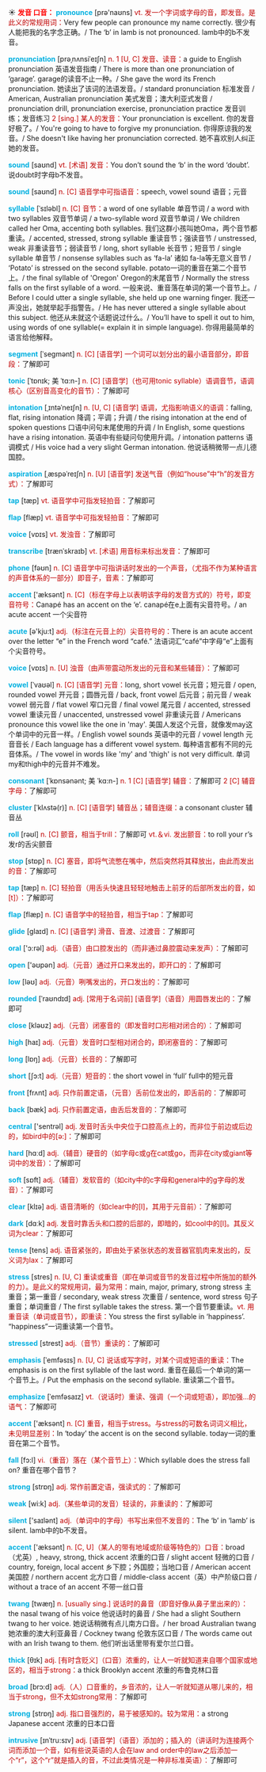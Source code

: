 ☀ <font color="red">**发音 口音：**</font>
<font color="sky blue">**pronounce**</font> [prə'naʊns] 
<font color="#c00000">vt. 发一个字词或字母的音，即发音。是此义的常规用词：</font>Very few people can pronounce my name correctly. 很少有人能把我的名字念正确。/ The ‘b’ in lamb is not pronounced. lamb中的b不发音。

<font color="sky blue">**pronunciation**</font> [prəˌnʌnsiˈeɪʃn]
<font color="#c00000">n. 1 [U, C] 发音、读音：</font>a guide to English pronunciation 英语发音指南 / There is more than one pronunciation of ‘garage’. garage的读音不止一种。/ She gave the word its French pronunciation. 她读出了该词的法语发音。/ standard pronunciation 标准发音 / American, Australian pronunciation 美式发音；澳大利亚式发音 / pronunciation drill, pronunciation exercise, pronunciation practice 发音训练；发音练习 <font color="#c00000">2 [sing.] 某人的发音：</font>Your pronunciation is excellent. 你的发音好极了。/ You're going to have to forgive my pronunciation. 你得原谅我的发音。/ She doesn't like having her pronunciation corrected. 她不喜欢别人纠正她的发音。

<font color="sky blue">**sound**</font> [saʊnd] 
<font color="#c00000">vt. [术语] 发音：</font>You don’t sound the ‘b’ in the word ‘doubt’. 说doubt时字母b不发音。

<font color="sky blue">**sound**</font> [saʊnd] 
<font color="#c00000">n. [C] 语音学中可指语音：</font>speech, vowel sound 语音；元音
           
<font color="sky blue">**syllable**</font> [ˈsɪləbl]
<font color="#c00000">n. [C] 音节：</font>a word of one syllable 单音节词 / a word with two syllables 双音节单词 / a two-syllable word 双音节单词 / We children called her Oma, accenting both syllables. 我们这群小孩叫她Oma，两个音节都重读。/ accented, stressed, strong syllable 重读音节；强读音节 / unstressed, weak 非重读音节；弱读音节 / long, short syllable 长音节；短音节 / single syllable 单音节 / nonsense syllables such as ‘fa-la’ 诸如 fa-la等无意义音节 / ‘Potato’ is stressed on the second syllable. potato一词的重音在第二个音节上。/ the final syllable of 'Oregon' Oregon的末尾音节 / Normally the stress falls on the first syllable of a word. 一般来说、重音落在单词的第一个音节上。/ Before I could utter a single syllable, she held up one warning finger. 我还一声没出，她就举起手指警告。/ He has never uttered a single syllable about this subject. 他还从未就这个话题说过什么。/ You’ll have to spell it out to him, using words of one syllable(= explain it in simple language). 你得用最简单的语言给他解释。   

<font color="sky blue">**segment**</font> [ˈsegmənt]
<font color="#c00000">n. [C] [语音学] 一个词可以划分出的最小语音部分，即音段：</font>了解即可
           
<font color="sky blue">**tonic**</font> [ˈtɒnɪk; 美 ˈtɑ:n-]
<font color="#c00000">n. [C] [语音学]（也可用tonic syllable）语调音节，语调核心（区别音高变化的音节）：</font>了解即可
          
<font color="sky blue">**intonation**</font> [ˌɪntəˈneɪʃn]
<font color="#c00000">n. [U, C] [语音学] 语调，尤指影响语义的语调：</font>falling, flat, rising intonation 降调；平调；升调 / the rising intonation at the end of spoken questions 口语中问句末尾使用的升调 / In English, some questions have a rising intonation. 英语中有些疑问句使用升调。/ intonation patterns 语调模式 / His voice had a very slight German intonation. 他说话稍微带一点儿德国腔。

<font color="sky blue">**aspiration**</font> [ˌæspəˈreɪʃn]
<font color="#c00000">n. [U] [语音学] 发送气音（例如“house”中“h”的发音方式）：</font>了解即可

<font color="sky blue">**tap**</font> [tæp] 
<font color="#c00000">vt. 语音学中可指发轻拍音：</font>了解即可
           
<font color="sky blue">**flap**</font> [flæp]
<font color="#c00000">vt. 语音学中可指发轻拍音：</font>了解即可

<font color="sky blue">**voice**</font> [vɒɪs] 
<font color="#c00000">vt. 发浊音：</font>了解即可
           
<font color="sky blue">**transcribe**</font> [trænˈskraɪb]
<font color="#c00000">vt. [术语] 用音标来标出发音：</font>了解即可

<font color="sky blue">**phone**</font> [fəʊn] 
<font color="#c00000">n. [C] 语音学中可指讲话时发出的一个声音，（尤指不作为某种语言的声音体系的一部分）即音子，音素：</font>了解即可

<font color="sky blue">**accent**</font> ['æksənt] 
<font color="#c00000">n. [C]（标在字母上以表明该字母的发音方式的）符号，即变音符号：</font>Canapé has an accent on the ‘e’. canapé在e上面有尖音符号。/ an acute accent 一个尖音符

<font color="sky blue">**acute**</font> [ə'kju:t] 
<font color="#c00000">adj.（标注在元音上的）尖音符号的：</font>There is an acute accent over the letter “e” in the French word “café.” 法语词汇“café”中字母“e”上面有个尖音符号。

<font color="sky blue">**voice**</font> [vɒɪs] 
<font color="#c00000">n. [U] 浊音（由声带震动所发出的元音和某些辅音）：</font>了解即可
                      
<font color="sky blue">**vowel**</font> [ˈvaʊəl]
<font color="#c00000">n. [C] [语音学] 元音：</font>long, short vowel 长元音；短元音 / open, rounded vowel 开元音；圆唇元音 / back, front vowel 后元音；前元音 / weak vowel 弱元音 / flat vowel 窄口元音 / final vowel 尾元音 / accented, stressed vowel 重读元音 / unaccented, unstressed vowel 非重读元音 / Americans pronounce this vowel like the one in 'may'. 美国人发这个元音，就像发may这个单词中的元音一样。/ English vowel sounds 英语中的元音 / vowel length 元音音长 / Each language has a different vowel system. 每种语言都有不同的元音体系。/ The vowel in words like 'my' and 'thigh' is not very difficult. 单词my和thigh中的元音并不难发。

<font color="sky blue">**consonant**</font> [ˈkɒnsənənt; 美 ˈkɑ:n-]
<font color="#c00000">n. 1 [C] [语音学] 辅音：</font>了解即可 <font color="#c00000">2 [C] 辅音字母：</font>了解即可
           
<font color="sky blue">**cluster**</font> [ˈklʌstə(r)]
<font color="#c00000">n. [C] [语音学] 辅音丛；辅音连缀：</font>a consonant cluster 辅音丛

<font color="sky blue">**roll**</font> [rəʊl] 
<font color="#c00000">n. [C] 颤音，相当于trill：</font>了解即可 <font color="#c00000">vt.＆vi. 发出颤音：</font>to roll your r’s 发r的舌尖颤音

<font color="sky blue">**stop**</font> [stɒp] 
<font color="#c00000">n. [C] 塞音，即将气流憋在嘴中，然后突然将其释放出，由此而发出的音：</font>了解即可

<font color="sky blue">**tap**</font> [tæp] 
<font color="#c00000">n. [C] 轻拍音（用舌头快速且轻轻地触击上前牙的后部所发出的音，如[t]）：</font>了解即可
           
<font color="sky blue">**flap**</font> [flæp]
<font color="#c00000">n. [C] 语音学中的轻拍音，相当于tap：</font>了解即可
           
<font color="sky blue">**glide**</font> [glaɪd]
<font color="#c00000">n. [C] [语音学] 滑音、音渡、过渡音：</font>了解即可

<font color="sky blue">**oral**</font> ['ɔ:rəl] 
<font color="#c00000">adj.（语音）由口腔发出的（而非通过鼻腔震动来发声）：</font>了解即可

<font color="sky blue">**open**</font> ['əʊpən] 
<font color="#c00000">adj.（元音）通过开口来发出的，即开口的：</font>了解即可

<font color="sky blue">**low**</font> [ləʊ] 
<font color="#c00000">adj.（元音）咧嘴发出的，开口发出的：</font>了解即可
           
<font color="sky blue">**rounded**</font> [ˈraʊndɪd]
<font color="#c00000">adj. [常用于名词前] [语音学]（语音）用圆唇发出的：</font>了解即可

<font color="sky blue">**close**</font> [kləʊz] 
<font color="#c00000">adj.（元音）闭塞音的（即发音时口形相对闭合的）：</font>了解即可

<font color="sky blue">**high**</font> [haɪ] 
<font color="#c00000">adj.（元音）发音时口型相对闭合的，即闭塞音的：</font>了解即可

<font color="sky blue">**long**</font> [lɒŋ] 
<font color="#c00000">adj.（元音）长音的：</font>了解即可

<font color="sky blue">**short**</font> [ʃɔ:t] 
<font color="#c00000">adj.（元音）短音的：</font>the short vowel in ‘full’ full中的短元音

<font color="sky blue">**front**</font> [frʌnt] 
<font color="#c00000">adj. 只作前置定语，（元音）舌前位发出的，即舌前的：</font>了解即可

<font color="sky blue">**back**</font> [bæk] 
<font color="#c00000">adj. 只作前置定语，由舌后发音的：</font>了解即可

<font color="sky blue">**central**</font> ['sentrəl] 
<font color="#c00000">adj. 发音时舌头中央位于口腔高点上的，而非位于前边或后边的，如bird中的[ə:]：</font>了解即可 

<font color="sky blue">**hard**</font> [hɑːd] 
<font color="#c00000">adj.（辅音）硬音的（如字母c或g在cat或go，而非在city或giant等词中的发音）：</font>了解即可

<font color="sky blue">**soft**</font> [sɒft] 
<font color="#c00000">adj.（辅音）发软音的（如city中的c字母和general中的g字母的发音）：</font>了解即可

<font color="sky blue">**clear**</font> [klɪə] 
<font color="#c00000">adj. 语音清晰的（如clear中的[l]，其用于元音前）：</font>了解即可

<font color="sky blue">**dark**</font> [dɑːk] 
<font color="#c00000">adj. 发音时靠舌头和口腔的后部的，即暗的，如cool中的[l]。其反义词为clear：</font>了解即可

<font color="sky blue">**tense**</font> [tens] 
<font color="#c00000">adj. 语音紧张的，即由处于紧张状态的发音器官肌肉来发出的，反义词为lax：</font>了解即可

<font color="sky blue">**stress**</font> [stres] 
<font color="#c00000">n. [U, C] 重读或重音（即在单词或音节的发音过程中所施加的额外的力）。是此义的常规用词，最为常用：</font>main, major, primary, strong stress 主重音；第一重音 / secondary, weak stress 次重音 / sentence, word stress 句子重音；单词重音 / The first syllable takes the stress. 第一个音节要重读。<font color="#c00000">vt. 用重音读（单词或音节），即重读：</font>You stress the first syllable in ‘happiness’. “happiness”一词重读第一个音节。
                      
<font color="sky blue">**stressed**</font> [strest]
<font color="#c00000">adj.（音节）重读的：</font>了解即可

<font color="sky blue">**emphasis**</font> [ˈemfəsɪs]
<font color="#c00000">n. [U, C] 说话或写字时，对某个词或短语的重读：</font>The emphasis is on the first syllable of the last word. 重音在最后一个单词的第一个音节上。/ Put the emphasis on the second syllable. 重读第二个音节。

<font color="sky blue">**emphasize**</font> [ˈemfəsaɪz]
<font color="#c00000">vt.（说话时）重读、强调（一个词或短语），即加强…的语气：</font>了解即可

<font color="sky blue">**accent**</font> ['æksənt] 
<font color="#c00000">n. [C] 重音，相当于stress。与stress的可数名词词义相比，未见明显差别：</font>In ‘today’ the accent is on the second syllable. today一词的重音在第二个音节。

<font color="sky blue">**fall**</font> [fɔ:l] 
<font color="#c00000">vi.（重音）落在（某个音节上）：</font>Which syllable does the stress fall on? 重音在哪个音节？

<font color="sky blue">**strong**</font> [strɒŋ] 
<font color="#c00000">adj. 常作前置定语，强读式的：</font>了解即可

<font color="sky blue">**weak**</font> [wi:k] 
<font color="#c00000">adj.（某些单词的发音）轻读的，非重读的：</font>了解即可

<font color="sky blue">**silent**</font> ['saɪlənt] 
<font color="#c00000">adj.（单词中的字母）书写出来但不发音的：</font>The ‘b’ in ‘lamb’ is silent. lamb中的b不发音。

<font color="sky blue">**accent**</font> ['æksənt] 
<font color="#c00000">n. [C, U]（某人的带有地域或阶级等特色的）口音：</font>broad（尤英）, heavy, strong, thick accent 浓重的口音 / slight accent 轻微的口音 / country, foreign, local accent 乡下腔；外国腔；当地口音 / American accent 美国腔 / northern accent 北方口音 / middle-class accent（英）中产阶级口音 / without a trace of an accent 不带一丝口音
           
<font color="sky blue">**twang**</font> [twæŋ]
<font color="#c00000">n. [usually sing.] 说话时的鼻音（即音好像从鼻子里出来的）：</font>the nasal twang of his voice 他说话时的鼻音 / She had a slight Southern twang to her voice. 她说话稍微有点儿南方口音。/ her broad Australian twang 她浓重的澳大利亚鼻音 / Cockney twang 伦敦东区口音 / The words came out with an Irish twang to them. 他们听出话里带有爱尔兰口音。

<font color="sky blue">**thick**</font> [θɪk] 
<font color="#c00000">adj. [有时含贬义]（口音）浓重的，让人一听就知道来自哪个国家或地区的，相当于strong：</font>a thick Brooklyn accent 浓重的布鲁克林口音

<font color="sky blue">**broad**</font> [brɔ:d] 
<font color="#c00000">adj.（人）口音重的，乡音浓的，让人一听就知道从哪儿来的，相当于strong，但不太如strong常用：</font>了解即可

<font color="sky blue">**strong**</font> [strɒŋ] 
<font color="#c00000">adj. 指口音强烈的，易于被感知的。较为常用：</font>a strong Japanese accent 浓重的日本口音
           
<font color="sky blue">**intrusive**</font> [ɪnˈtru:sɪv]
<font color="#c00000">adj. [语音学]（语音）添加的；插入的（讲话时为连接两个词而添加一个音，如有些说英语的人会在law and order中的law之后添加一个“r”，这个“r”就是插入的音，不过此类情况是一种非标准英语）：</font>了解即可
